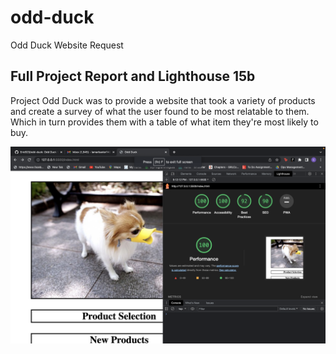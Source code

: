 # odd-duck

Odd Duck Website Request

## Full Project Report and Lighthouse 15b

Project Odd Duck was to provide a website that took a variety of products and create a survey of what the user found to be most relatable to them. Which in turn provides them with a table of what item they're most likely to buy.

![lighthouse final report](/Lighthouse%20report%2015b.png)

